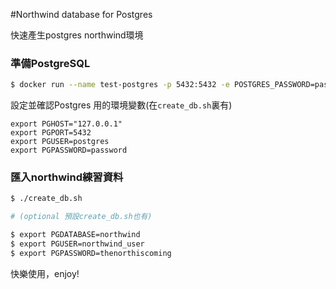 #Northwind database for Postgres

快速產生postgres northwind環境

### 準備PostgreSQL

```bash
$ docker run --name test-postgres -p 5432:5432 -e POSTGRES_PASSWORD=password -d postgres
```

設定並確認Postgres 用的環境變數(在`create_db.sh`裏有)
```
export PGHOST="127.0.0.1"
export PGPORT=5432
export PGUSER=postgres
export PGPASSWORD=password
```

### 匯入northwind練習資料
```bash
$ ./create_db.sh

# (optional 預設create_db.sh也有)

$ export PGDATABASE=northwind
$ export PGUSER=northwind_user
$ export PGPASSWORD=thenorthiscoming
```

快樂使用，enjoy!

